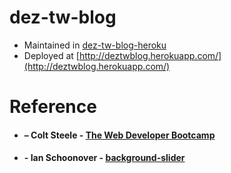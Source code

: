 # dez-tw-blog
* Maintained in [dez-tw-blog-heroku](https://github.com/DezChuang/dez-tw-blog-heroku)
* Deployed at [http://deztwblog.herokuapp.com/](http://deztwblog.herokuapp.com/)


# Reference
* #### – Colt Steele - [The Web Developer Bootcamp](http://www.udemy.com/the-web-developer-bootcamp)
* #### - Ian Schoonover - [background-slider](https://github.com/nax3t/background-slider)
